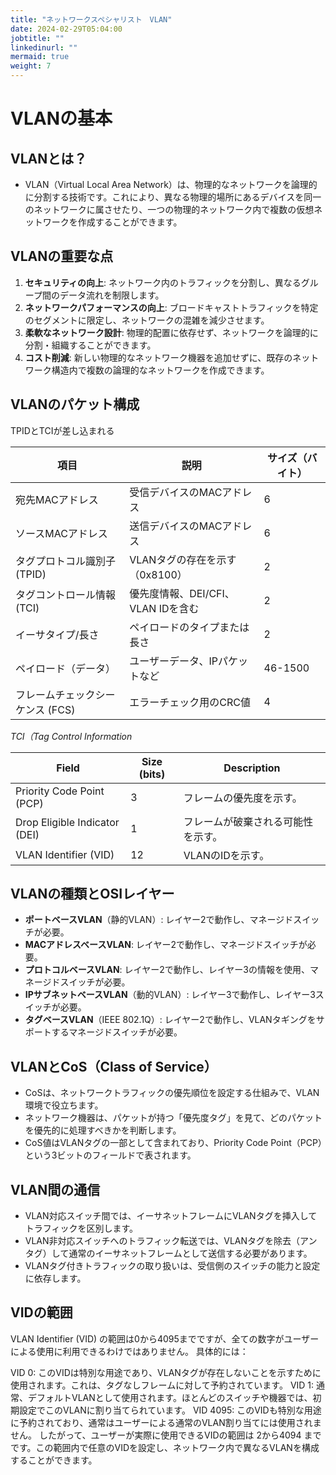 ```yaml
---
title: "ネットワークスペシャリスト　VLAN"
date: 2024-02-29T05:04:00
jobtitle: ""
linkedinurl: ""
mermaid: true
weight: 7
---
```


# VLANの基本

## VLANとは？

- VLAN（Virtual Local Area Network）は、物理的なネットワークを論理的に分割する技術です。これにより、異なる物理的場所にあるデバイスを同一のネットワークに属させたり、一つの物理的ネットワーク内で複数の仮想ネットワークを作成することができます。

## VLANの重要な点

1. **セキュリティの向上**: ネットワーク内のトラフィックを分割し、異なるグループ間のデータ流れを制限します。
2. **ネットワークパフォーマンスの向上**: ブロードキャストトラフィックを特定のセグメントに限定し、ネットワークの混雑を減少させます。
3. **柔軟なネットワーク設計**: 物理的配置に依存せず、ネットワークを論理的に分割・組織することができます。
4. **コスト削減**: 新しい物理的なネットワーク機器を追加せずに、既存のネットワーク構造内で複数の論理的なネットワークを作成できます。

## VLANのパケット構成

TPIDとTCIが差し込まれる

| 項目 | 説明 | サイズ（バイト） |
|---|---|---|
| 宛先MACアドレス | 受信デバイスのMACアドレス | 6 |
| ソースMACアドレス | 送信デバイスのMACアドレス | 6 |
| タグプロトコル識別子 (TPID) | VLANタグの存在を示す（0x8100） | 2 |
| タグコントロール情報 (TCI) | 優先度情報、DEI/CFI、VLAN IDを含む | 2 |
| イーサタイプ/長さ | ペイロードのタイプまたは長さ | 2 |
| ペイロード（データ） | ユーザーデータ、IPパケットなど | 46-1500 |
| フレームチェックシーケンス (FCS) | エラーチェック用のCRC値 | 4 |


*TCI（Tag Control Information*

| Field          | Size (bits) | Description                              |
|----------------|-------------|------------------------------------------|
| Priority Code Point (PCP) | 3           | フレームの優先度を示す。                 |
| Drop Eligible Indicator (DEI) | 1           | フレームが破棄される可能性を示す。         |
| VLAN Identifier (VID) | 12          | VLANのIDを示す。                          |


## VLANの種類とOSIレイヤー

- **ポートベースVLAN**（静的VLAN）: レイヤー2で動作し、マネージドスイッチが必要。
- **MACアドレスベースVLAN**: レイヤー2で動作し、マネージドスイッチが必要。
- **プロトコルベースVLAN**: レイヤー2で動作し、レイヤー3の情報を使用、マネージドスイッチが必要。
- **IPサブネットベースVLAN**（動的VLAN）: レイヤー3で動作し、レイヤー3スイッチが必要。
- **タグベースVLAN**（IEEE 802.1Q）: レイヤー2で動作し、VLANタギングをサポートするマネージドスイッチが必要。

## VLANとCoS（Class of Service）

- CoSは、ネットワークトラフィックの優先順位を設定する仕組みで、VLAN環境で役立ちます。
- ネットワーク機器は、パケットが持つ「優先度タグ」を見て、どのパケットを優先的に処理すべきかを判断します。
- CoS値はVLANタグの一部として含まれており、Priority Code Point（PCP）という3ビットのフィールドで表されます。

## VLAN間の通信

- VLAN対応スイッチ間では、イーサネットフレームにVLANタグを挿入してトラフィックを区別します。
- VLAN非対応スイッチへのトラフィック転送では、VLANタグを除去（アンタグ）して通常のイーサネットフレームとして送信する必要があります。
- VLANタグ付きトラフィックの取り扱いは、受信側のスイッチの能力と設定に依存します。

## VIDの範囲

VLAN Identifier (VID) の範囲は0から4095までですが、全ての数字がユーザーによる使用に利用できるわけではありません。
具体的には：

VID 0: このVIDは特別な用途であり、VLANタグが存在しないことを示すために使用されます。これは、タグなしフレームに対して予約されています。
VID 1: 通常、デフォルトVLANとして使用されます。ほとんどのスイッチや機器では、初期設定でこのVLANに割り当てられています。
VID 4095: このVIDも特別な用途に予約されており、通常はユーザーによる通常のVLAN割り当てには使用されません。
したがって、ユーザーが実際に使用できるVIDの範囲は 2から4094 までです。この範囲内で任意のVIDを設定し、ネットワーク内で異なるVLANを構成することができます。

